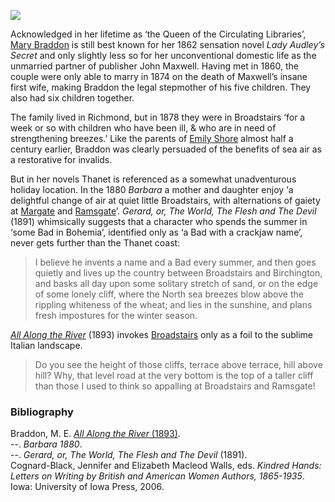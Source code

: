 <a href="https://dev.visual-essays.app"><img src="https://dev-visual-essays.netlify.app/images/ve-button.png"></a> 
<param ve-config title="M. E. Braddon (1835-1915)" author="Professor Carolyn Oulton" layout="vtl" banner="https://upload.wikimedia.org/wikipedia/commons/9/96/Miss_Braddon_memorial.jpg">

<param ve-entity eid="Q1752642" aliases="Thanet">
<param ve-entity eid="Q922739" aliases="Broadstairs">
<param ve-entity eid="Q736439" aliases="Ramsgate">
<param ve-entity eid="Q865021" aliases="Birchington">
<param ve-entity eid="Q618045" aliases="Margate">

Acknowledged in her lifetime as ‘the Queen of the Circulating Libraries’, [Mary Braddon]( https://maryelizabethbraddon.com/) is still best known for her 1862 sensation novel _Lady Audley’s Secret_ and only slightly less so for her unconventional domestic life as the unmarried partner of publisher John Maxwell. Having met in 1860, the couple were only able to marry in 1874 on the death of Maxwell’s insane first wife, making Braddon the legal stepmother of his five children. They also had six children together.
<param ve-image url="https://upload.wikimedia.org/wikipedia/commons/5/5d/Mary_Elizabeth_Maxwell_%28n%C3%A9e_Braddon%29_by_William_Powell_Frith.jpg" label="Mary Elizabeth Maxwell (née Braddon) by William Powell Frith.jpg" attribution="National Portrait Gallery, Public domain, via Wikimedia Commons">

The family lived in Richmond, but in 1878 they were in Broadstairs ‘for a week or so with children who have been ill, & who are in need of strengthening breezes.’  Like the parents of [Emily Shore](/19c/19c-shore-biography) almost half a century earlier, Braddon was clearly persuaded of the benefits of sea air as a restorative for invalids.
<param ve-map primary center="Q922739" zoom="10">
<param ve-image url="/19c/images/braddon family.jpg" label="![M.E. Braddon and family ©ICVWW " attribution=""> 
<param ve-image url="https://upload.wikimedia.org/wikipedia/commons/a/a2/Broadstairs-beach.jpg" label="Broadstairs-beach.jpg" attribution="Le Deluge, CC BY-SA 3.0, via Wikimedia Commons">

But in her novels Thanet is referenced as a somewhat unadventurous holiday location. In the 1880 _Barbara_ a mother and daughter enjoy ‘a delightful change of air at quiet little Broadstairs, with alternations of gaiety at [Margate](/dickens/19c-margate) and [Ramsgate](/dickens/19c-ramsgate)’. 
_Gerard, or, The World, The Flesh and The Devil_ (1891) whimsically suggests that a character who spends the summer in ‘some Bad in Bohemia’, identified only as ‘a Bad with a crackjaw name’, never gets further than the Thanet coast:

>I believe he invents a name and a Bad every summer, and then goes quietly and lives up the country between Broadstairs and Birchington, and basks all day upon some solitary stretch of sand, or on the edge of some lonely cliff, where the North sea breezes blow above the rippling whiteness of the wheat; and lies in the sunshine, and plans fresh impostures for the winter season.
<param ve-map primary center="Q5458845" zoom="10">
<param ve-image url="https://upload.wikimedia.org/wikipedia/commons/6/66/Minster-in-Thanet%2C_Kent_02.jpg" label="Minster-in-Thanet, Kent 02.jpg" attribution="Simon Burchell, CC BY-SA 4.0, via Wikimedia Commons">

[_All Along the River_](http://www.gutenberg.org/files/57405/57405-h/57405-h.htm) (1893) invokes [Broadstairs](/dickens/broadstairs-19th-century) only as a foil to the sublime Italian landscape. 

>Do you see the height of those cliffs, terrace above terrace, hill above hill? Why, that level road at the very bottom is the top of a taller cliff than those I used to think so appalling at Broadstairs and Ramsgate!
<param ve-map primary center="Q84423629" zoom="10">
<param ve-image url="https://upload.wikimedia.org/wikipedia/commons/b/b7/North_Cliff%2C_near_Broadstairs_-_geograph.org.uk_-_185248.jpg" label="North Cliff, near Broadstairs - geograph.org.uk - 185248.jpg" attribution="Hywel Williams / North Cliff, near Broadstairs">

### Bibliography

Braddon, M. E. [_All Along the River_ (1893)]( https://www.gutenberg.org/files/57405/57405-h/57405-h.htm).   
--. _Barbara 1880_.   
--. _Gerard, or, The World, The Flesh and The Devil_ (1891).   
Cognard-Black, Jennifer and Elizabeth Macleod Walls, eds. _Kindred Hands: Letters on Writing by British and American Women Authors, 1865-1935_. Iowa: University of Iowa Press, 2006.   
